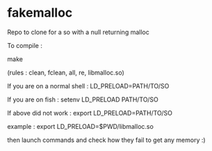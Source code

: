 # fakemalloc
Repo to clone for a so with a null returning malloc

To compile :

make

(rules : clean, fclean, all, re, libmalloc.so)

If you are on a normal shell :
LD_PRELOAD=PATH/TO/SO

If you are on fish :
setenv LD_PRELOAD PATH/TO/SO

If above did not work :
export LD_PRELOAD=PATH/TO/SO

example :
export LD_PRELOAD=$PWD/libmalloc.so

then launch commands and check how they fail to get any memory :)
